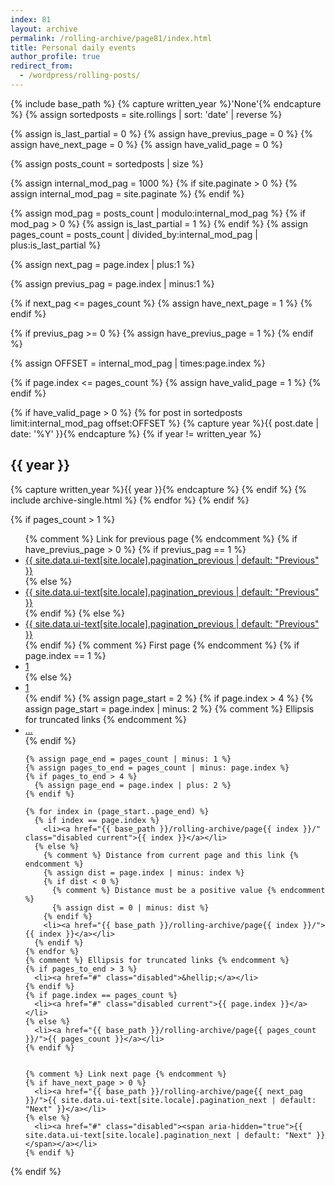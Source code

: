 ```yaml
---
index: 81
layout: archive
permalink: /rolling-archive/page81/index.html
title: Personal daily events
author_profile: true
redirect_from:
  - /wordpress/rolling-posts/
---
```


{% include base_path %}
{% capture written_year %}'None'{% endcapture %}
{% assign sortedposts = site.rollings | sort: 'date' | reverse %}

{% assign is_last_partial = 0 %}
{% assign have_previus_page = 0 %}
{% assign have_next_page = 0 %}
{% assign have_valid_page = 0 %}


{% assign posts_count = sortedposts | size %}


{% assign internal_mod_pag = 1000 %}
{% if site.paginate > 0 %}
      {% assign internal_mod_pag = site.paginate %}
{% endif %}


{% assign mod_pag = posts_count | modulo:internal_mod_pag %}
{% if mod_pag > 0 %}
      {% assign is_last_partial = 1 %}
{% endif %}
{% assign pages_count = posts_count | divided_by:internal_mod_pag | plus:is_last_partial %}


{% assign next_pag = page.index | plus:1 %}


{% assign previus_pag = page.index | minus:1 %}

{% if next_pag <= pages_count %}
      {% assign have_next_page = 1 %}
{% endif %}

{% if previus_pag >= 0 %}
      {% assign have_previus_page = 1 %}
{% endif %}



{% assign OFFSET = internal_mod_pag | times:page.index %}

{% if page.index <= pages_count %}
      {% assign have_valid_page = 1 %}
{% endif %}



{% if have_valid_page > 0 %}
      {% for post in sortedposts limit:internal_mod_pag offset:OFFSET %}
        {% capture year %}{{ post.date | date: '%Y' }}{% endcapture %}
        {% if year != written_year %}
          <h2 id="{{ year | slugify }}" class="archive__subtitle">{{ year }}</h2>
          {% capture written_year %}{{ year }}{% endcapture %}
        {% endif %}
        {% include archive-single.html %}
      {% endfor %}
{% endif %}



{% if pages_count > 1 %}
<nav class="pagination">
  <ul>
    {% comment %} Link for previous page {% endcomment %}
    {% if have_previus_page > 0 %}
      {% if previus_pag == 1 %}
        <li><a href="{{ base_path }}/rolling-archive/">{{ site.data.ui-text[site.locale].pagination_previous | default: "Previous" }}</a></li>
      {% else %}
        <li><a href="{{ base_path }}/rolling-archive/page{{ previus_pag }}/">{{ site.data.ui-text[site.locale].pagination_previous | default: "Previous" }}</a></li>
      {% endif %}
    {% else %}
      <li><a href="#" class="disabled"><span aria-hidden="true">{{ site.data.ui-text[site.locale].pagination_previous | default: "Previous" }}</span></a></li>
    {% endif %}
    {% comment %} First page {% endcomment %}
    {% if page.index == 1 %}
      <li><a href="#" class="disabled current">1</a></li>
    {% else %}
      <li><a href="{{ base_path }}/rolling-archive/">1</a></li>
    {% endif %}
    {% assign page_start = 2 %}
    {% if page.index > 4 %}
      {% assign page_start = page.index | minus: 2 %}
      {% comment %} Ellipsis for truncated links {% endcomment %}
      <li><a href="#" class="disabled">&hellip;</a></li>
    {% endif %}

    {% assign page_end = pages_count | minus: 1 %}
    {% assign pages_to_end = pages_count | minus: page.index %}
    {% if pages_to_end > 4 %}
      {% assign page_end = page.index | plus: 2 %}
    {% endif %}

    {% for index in (page_start..page_end) %}
      {% if index == page.index %}
        <li><a href="{{ base_path }}/rolling-archive/page{{ index }}/" class="disabled current">{{ index }}</a></li>
      {% else %}
        {% comment %} Distance from current page and this link {% endcomment %}
        {% assign dist = page.index | minus: index %}
        {% if dist < 0 %}
          {% comment %} Distance must be a positive value {% endcomment %}
          {% assign dist = 0 | minus: dist %}
        {% endif %}
        <li><a href="{{ base_path }}/rolling-archive/page{{ index }}/">{{ index }}</a></li>
      {% endif %}
    {% endfor %}
    {% comment %} Ellipsis for truncated links {% endcomment %}
    {% if pages_to_end > 3 %}
      <li><a href="#" class="disabled">&hellip;</a></li>
    {% endif %}
    {% if page.index == pages_count %}
      <li><a href="#" class="disabled current">{{ page.index }}</a></li>
    {% else %}
      <li><a href="{{ base_path }}/rolling-archive/page{{ pages_count }}/">{{ pages_count }}</a></li>
    {% endif %}


    {% comment %} Link next page {% endcomment %}
    {% if have_next_page > 0 %}
      <li><a href="{{ base_path }}/rolling-archive/page{{ next_pag }}/">{{ site.data.ui-text[site.locale].pagination_next | default: "Next" }}</a></li>
    {% else %}
      <li><a href="#" class="disabled"><span aria-hidden="true">{{ site.data.ui-text[site.locale].pagination_next | default: "Next" }}</span></a></li>
    {% endif %}
  </ul>
</nav>
{% endif %}
